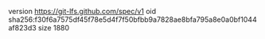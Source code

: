 version https://git-lfs.github.com/spec/v1
oid sha256:f30f6a7575df45f78e5d4f7f50bfbb9a7828ae8bfa795a8e0a0bf1044af823d3
size 1880
